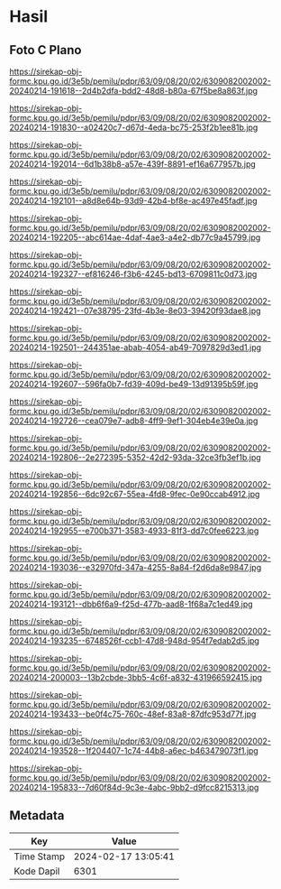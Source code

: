 # Hasil

## Foto C Plano

https://sirekap-obj-formc.kpu.go.id/3e5b/pemilu/pdpr/63/09/08/20/02/6309082002002-20240214-191618--2d4b2dfa-bdd2-48d8-b80a-67f5be8a863f.jpg

https://sirekap-obj-formc.kpu.go.id/3e5b/pemilu/pdpr/63/09/08/20/02/6309082002002-20240214-191830--a02420c7-d67d-4eda-bc75-253f2b1ee81b.jpg

https://sirekap-obj-formc.kpu.go.id/3e5b/pemilu/pdpr/63/09/08/20/02/6309082002002-20240214-192014--6d1b38b8-a57e-439f-8891-ef16a677957b.jpg

https://sirekap-obj-formc.kpu.go.id/3e5b/pemilu/pdpr/63/09/08/20/02/6309082002002-20240214-192101--a8d8e64b-93d9-42b4-bf8e-ac497e45fadf.jpg

https://sirekap-obj-formc.kpu.go.id/3e5b/pemilu/pdpr/63/09/08/20/02/6309082002002-20240214-192205--abc614ae-4daf-4ae3-a4e2-db77c9a45799.jpg

https://sirekap-obj-formc.kpu.go.id/3e5b/pemilu/pdpr/63/09/08/20/02/6309082002002-20240214-192327--ef816246-f3b6-4245-bd13-6709811c0d73.jpg

https://sirekap-obj-formc.kpu.go.id/3e5b/pemilu/pdpr/63/09/08/20/02/6309082002002-20240214-192421--07e38795-23fd-4b3e-8e03-39420f93dae8.jpg

https://sirekap-obj-formc.kpu.go.id/3e5b/pemilu/pdpr/63/09/08/20/02/6309082002002-20240214-192501--244351ae-abab-4054-ab49-7097829d3ed1.jpg

https://sirekap-obj-formc.kpu.go.id/3e5b/pemilu/pdpr/63/09/08/20/02/6309082002002-20240214-192607--596fa0b7-fd39-409d-be49-13d91395b59f.jpg

https://sirekap-obj-formc.kpu.go.id/3e5b/pemilu/pdpr/63/09/08/20/02/6309082002002-20240214-192726--cea079e7-adb8-4ff9-9ef1-304eb4e39e0a.jpg

https://sirekap-obj-formc.kpu.go.id/3e5b/pemilu/pdpr/63/09/08/20/02/6309082002002-20240214-192806--2e272395-5352-42d2-93da-32ce3fb3ef1b.jpg

https://sirekap-obj-formc.kpu.go.id/3e5b/pemilu/pdpr/63/09/08/20/02/6309082002002-20240214-192856--6dc92c67-55ea-4fd8-9fec-0e90ccab4912.jpg

https://sirekap-obj-formc.kpu.go.id/3e5b/pemilu/pdpr/63/09/08/20/02/6309082002002-20240214-192955--e700b371-3583-4933-81f3-dd7c0fee6223.jpg

https://sirekap-obj-formc.kpu.go.id/3e5b/pemilu/pdpr/63/09/08/20/02/6309082002002-20240214-193036--e32970fd-347a-4255-8a84-f2d6da8e9847.jpg

https://sirekap-obj-formc.kpu.go.id/3e5b/pemilu/pdpr/63/09/08/20/02/6309082002002-20240214-193121--dbb6f6a9-f25d-477b-aad8-1f68a7c1ed49.jpg

https://sirekap-obj-formc.kpu.go.id/3e5b/pemilu/pdpr/63/09/08/20/02/6309082002002-20240214-193235--6748526f-ccb1-47d8-948d-954f7edab2d5.jpg

https://sirekap-obj-formc.kpu.go.id/3e5b/pemilu/pdpr/63/09/08/20/02/6309082002002-20240214-200003--13b2cbde-3bb5-4c6f-a832-431966592415.jpg

https://sirekap-obj-formc.kpu.go.id/3e5b/pemilu/pdpr/63/09/08/20/02/6309082002002-20240214-193433--be0f4c75-760c-48ef-83a8-87dfc953d77f.jpg

https://sirekap-obj-formc.kpu.go.id/3e5b/pemilu/pdpr/63/09/08/20/02/6309082002002-20240214-193528--1f204407-1c74-44b8-a6ec-b463479073f1.jpg

https://sirekap-obj-formc.kpu.go.id/3e5b/pemilu/pdpr/63/09/08/20/02/6309082002002-20240214-195833--7d60f84d-9c3e-4abc-9bb2-d9fcc8215313.jpg


## Metadata

| Key        | Value               |
| ---------- | ------------------- |
| Time Stamp | 2024-02-17 13:05:41 |
| Kode Dapil | 6301                |



